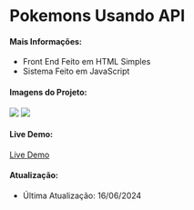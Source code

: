 <h1>Pokemons Usando API</h1>

<h4>Mais Informações:</h4>
<ul>
  <li>Front End Feito em HTML Simples</li>
  <li>Sistema Feito em JavaScript</li>
</ul>

<h4>Imagens do Projeto:</h4>
<img src="https://uploaddeimagens.com.br/images/004/799/494/full/Captura_de_tela_2024-06-16_115744.png?1718549904"/>
<img src="https://uploaddeimagens.com.br/images/004/799/495/full/Captura_de_tela_2024-06-16_115808.png?1718549957"/>

<h4>Live Demo:</h4>
<a href="https://pokemons-api-fetch.vercel.app/">Live Demo</a>



<h4>Atualização:</h4>
<ul>
  <li>Última Atualização: 16/06/2024</li>
</ul>
